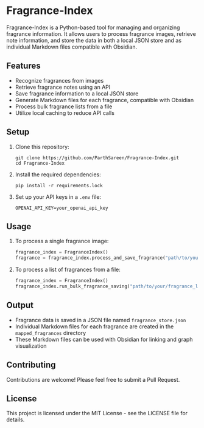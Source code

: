 # Fragrance-Index

Fragrance-Index is a Python-based tool for managing and organizing fragrance information. It allows users to process fragrance images, retrieve note information, and store the data in both a local JSON store and as individual Markdown files compatible with Obsidian.

## Features

- Recognize fragrances from images
- Retrieve fragrance notes using an API
- Save fragrance information to a local JSON store
- Generate Markdown files for each fragrance, compatible with Obsidian
- Process bulk fragrance lists from a file
- Utilize local caching to reduce API calls

## Setup

1. Clone this repository:
   ```
   git clone https://github.com/ParthSareen/Fragrance-Index.git
   cd Fragrance-Index
   ```

2. Install the required dependencies:
   ```
   pip install -r requirements.lock
   ```

3. Set up your API keys in a `.env` file:
   ```
   OPENAI_API_KEY=your_openai_api_key
   ```

## Usage

1. To process a single fragrance image:
   ```python
   fragrance_index = FragranceIndex()
   fragrance = fragrance_index.process_and_save_fragrance("path/to/your/image.jpg")
   ```

2. To process a list of fragrances from a file:
   ```python
   fragrance_index = FragranceIndex()
   fragrance_index.run_bulk_fragrance_saving("path/to/your/fragrance_list.txt")
   ```

## Output

- Fragrance data is saved in a JSON file named `fragrance_store.json`
- Individual Markdown files for each fragrance are created in the `mapped_fragrances` directory
- These Markdown files can be used with Obsidian for linking and graph visualization

## Contributing

Contributions are welcome! Please feel free to submit a Pull Request.

## License

This project is licensed under the MIT License - see the LICENSE file for details.